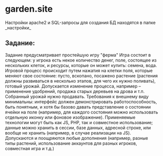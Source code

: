 # garden.site
Настройки apache2 и SQL-запросы для создания БД находятся в папке \_настройки_

<h2>Задание:</h2> 
Задание предусматривает простейшую игру "ферма"
Игра состоит в следующем: у игрока есть некое количество денег, поле, 
состоящее из нескольких клеток, и ресурсы, которые он может купить: 
семена, вода. Игровой процесс происходит путем нажатия на клетки поля, 
которые меняют свое состояние: пусто, вскопано, посажено растение 
(растения должны развиваться в несколько этапов, для чего их нужно 
поливать), готовый урожай. Допускается изменение процесса, например – 
применение удобрений, продажа старых деревьев на дрова и т.п. Собранный 
урожай нужно продавать. Требования к внешнему виду минимальны: интерфейс 
должен демонстрировать работоспособность, быть понятным, и хотя бы 
базово давать представление о состоянии ячейки на поле (например, для 
каждого состояния можно использовать отдельную иконку или фоновое 
изображение). Применяемые технологии могут быть как JS, РНР, так и 
совместное использование; данные можно хранить в сессии, базе данных, 
адресной строке, или вообще не хранить (например, в случае реализации на 
JS).
Допускаются и поощряются любые дополнения (например, разные типы 
растений, использование аккаунтов для разных игроков, совместная игра и 
т.д.)
